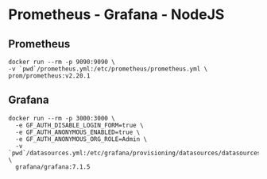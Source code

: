 # Prometheus - Grafana - NodeJS

## Prometheus

```
docker run --rm -p 9090:9090 \
-v `pwd`/prometheus.yml:/etc/prometheus/prometheus.yml \
prom/prometheus:v2.20.1
```


## Grafana

```
docker run --rm -p 3000:3000 \
  -e GF_AUTH_DISABLE_LOGIN_FORM=true \
  -e GF_AUTH_ANONYMOUS_ENABLED=true \
  -e GF_AUTH_ANONYMOUS_ORG_ROLE=Admin \
  -v `pwd`/datasources.yml:/etc/grafana/provisioning/datasources/datasources.yml \
  grafana/grafana:7.1.5
```